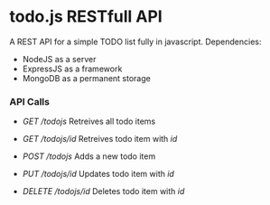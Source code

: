 # todo.js RESTfull API

A REST API for a simple TODO list fully in javascript. Dependencies:
+ NodeJS as a server
+ ExpressJS as a framework
+ MongoDB as a permanent storage

### API Calls

+ *GET /todojs*
Retreives all todo items

+ *GET /todojs/id*
Retreives todo item with *id*

+ *POST /todojs*
Adds a new todo item

+ *PUT /todojs/id*
Updates todo item with *id*

+ *DELETE /todojs/id*
Deletes todo item with *id*